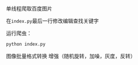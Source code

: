 单线程爬取百度图片

在`index.py`最后一行修改编辑查找关键字

运行爬虫：
``` python
python index.py
```
图像批量格式转换
增强（随机旋转，加噪，灰度，反转）

